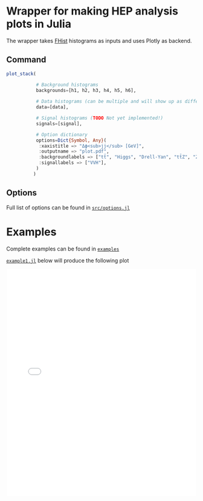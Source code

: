 # Wrapper for making HEP analysis plots in Julia

The wrapper takes [FHist](https://github.com/Moelf/FHist.jl) histograms as inputs and uses Plotly as backend.

## Command

```julia
plot_stack(

           # Background histograms
           backgrounds=[h1, h2, h3, h4, h5, h6],
           
           # Data histograms (can be multiple and will show up as different color data and multiple ratios)
           data=[data],

           # Signal histograms (TODO Not yet implemented!)
           signals=[signal],

           # Option dictionary
           options=Dict{Symbol, Any}(
            :xaxistitle => "Δϕ<sub>jj</sub> [GeV]",
            :outputname => "plot.pdf",
            :backgroundlabels => ["tt̄", "Higgs", "Drell-Yan", "tt̄Z", "ZZ", "VBS WW"],
            :signallabels => ["VVH"],
           )
          )
```

## Options

Full list of options can be found in [```src/options.jl```](https://github.com/sgnoohc/PlotlyJSWrapper.jl/blob/main/src/options.jl)

# Examples

Complete examples can be found in [```examples```](https://github.com/sgnoohc/PlotlyJSWrapper.jl/blob/main/examples)

[```example1.jl```](https://github.com/sgnoohc/PlotlyJSWrapper.jl/blob/main/examples/example1.jl) below will produce the following plot

<div style="text-align:center;">
<iframe src="plot.html" width="500" height="600" frameBorder="0">
</iframe>
</div>
